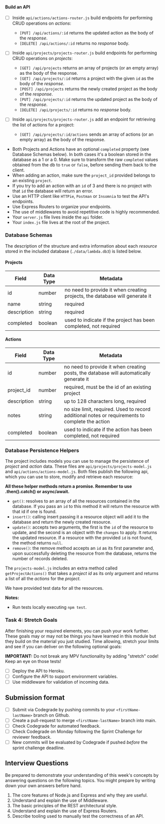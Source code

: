 <!-- # Sprint Challenge Instructions

**Read these instructions carefully. Understand exactly what is expected _before_ starting this Sprint Challenge.**

This challenge allows you to practice the concepts and techniques learned over the past sprint and apply them in a concrete project. This sprint explored **how to build web services based on the REST (REpresentational State Transfer) architectural style**. During this sprint, you studied **Node.js and Express, server side routing, how to write Express middleware and how to deploy an API to Heroku**.

In your challenge this week, you will demonstrate your mastery of these skills by designing and creating a web API to manage the following resources: `Projects` and `Actions`.

This is an individual assessment. All work must be your own. All projects will be submitted to Codegrade for automated review. You will also be given feedback by code reviewers the Monday after challenge submissions. For more information on the review process [click here](https://www.notion.so/lambdaschool/How-to-View-Feedback-in-CodeGrade-c5147cee220c4044a25de28bcb6bb54a).

You are not allowed to collaborate during the sprint challenge. However, you are encouraged to follow the twenty-minute rule and seek support by dropping a :wave: in your help channel when needed.

## Introduction

In meeting the minimum viable product (MVP) specifications listed below, your project should provide an API that has Create, Read, Update and Delete (CRUD) functionality for both `projects` and `actions`.

## Instructions

### Task 1: Project Set Up

- [ ] Fork and clone this repository. **If you are repeating this Course, delete your old fork from Github and re-fork and re-clone.**
- [ ] Create a new branch: `git checkout -b <firstName-lastName>`.
- [ ] Implement the project on your newly created branch, committing changes regularly.
- [ ] Push commits: `git push origin <firstName-lastName>`.
- [ ] **RUN** `npm install` to install your dependencies.

### Task 2: CodeGrade Setup

- [ ] Follow [instructions](https://www.notion.so/lambdaschool/Submitting-an-assignment-via-Code-Grade-A-Step-by-Step-Walkthrough-07bd65f5f8364e709ecb5064735ce374) to set up Codegrade's Webhook and Deploy Key, making sure your deployment is set to your `<firstName-lastName>` branch.
- [ ] Push your first commit: `git commit --allow-empty -m "first commit" && git push`.
- [ ] Check to see that Codegrade has accepted your git submission. -->

<!-- ### Task 3: Project Requirements (MVP) -->

<!-- Your finished project must include all of the following requirements: -->

<!-- #### NPM Scripts -->

<!-- A _"test"_ script already exists you can use to run tests against your code. -->

<!-- - [ ] Write an _npm script_ named _"start"_ that uses `node` to run the API server. -->
<!-- - [ ] Write an _npm script_ named _"server"_ that uses `nodemon`to run the API server. -->
<!-- - [ ] Install _nodemon_ as a development dependency only that would not be used in production. -->

#### Build an API

- [ ] Inside `api/actions/actions-router.js` build endpoints for performing CRUD operations on _actions_:
  <!-- - `[GET] /api/actions` returns an array of actions (or an empty array) as the body of the _response_. -->
  <!-- - `[GET] /api/actions/:id` returns an action with the given `id` as the body of the _response_. -->
  <!-- - `[POST] /api/actions` returns the newly created action as the body of the _response_. -->
  - `[PUT] /api/actions/:id` returns the updated action as the body of the _response_.
  - `[DELETE] /api/actions/:id` returns no _response_ body.

- [ ] Inside `api/projects/projects-router.js` build endpoints for performing CRUD operations on _projects_:
  - `[GET] /api/projects` returns an array of projects (or an empty array) as the body of the response.
  - `[GET] /api/projects/:id` returns a project with the given `id` as the body of the _response_.
  - `[POST] /api/projects` returns the newly created project as the body of the _response_.
  - `[PUT] /api/projects/:id` returns the updated project as the body of the _response_.
  - `[DELETE] /api/projects/:id` returns no _response_ body.

- [ ] Inside `api/projects/projects-router.js` add an endpoint for retrieving the list of actions for a project:
  - `[GET] /api/projects/:id/actions` sends an array of actions (or an empty array) as the body of the response.

- Both Projects and Actions have an optional `completed` property (see Database Schemas below). In both cases it's a boolean stored in the database as a 1 or a 0. Make sure to transform the raw `completed` values obtained from the db to `true` or `false`, before sending them back to the client.
- When adding an action, make sure the `project_id` provided belongs to an existing `project`.
- If you try to add an action with an `id` of 3 and there is no project with that `id` the database will return an error.
- Use an HTTP client like `HTTPie`, `Postman` or `Insomnia` to test the API's endpoints.
- Use Express Routers to organize your endpoints.
- The use of middlewares to avoid repetitive code is highly recommended.
- Your `server.js` file lives inside the `api` folder.
- Your `index.js` file lives at the root of the project.

### Database Schemas

The description of the structure and extra information about each _resource_ stored in the included database (`./data/lambda.db3`) is listed below.

#### Projects

| Field       | Data Type | Metadata                                                                    |
| ----------- | --------- | --------------------------------------------------------------------------- |
| id          | number    | no need to provide it when creating projects, the database will generate it |
| name        | string    | required                                                                    |
| description | string    | required                                                                    |
| completed   | boolean   | used to indicate if the project has been completed, not required            |

#### Actions

| Field       | Data Type | Metadata                                                                                         |
| ----------- | --------- | ------------------------------------------------------------------------------------------------ |
| id          | number    | no need to provide it when creating posts, the database will automatically generate it           |
| project_id  | number    | required, must be the id of an existing project                                                  |
| description | string    | up to 128 characters long, required                                                              |
| notes       | string    | no size limit, required. Used to record additional notes or requirements to complete the action  |
| completed   | boolean   | used to indicate if the action has been completed, not required                                  |

### Database Persistence Helpers

The project includes models you can use to manage the persistence of _project_ and _action_ data. These files are `api/projects/projects-model.js` and `api/actions/actions-model.js`. Both files publish the following api, which you can use to store, modify and retrieve each resource:

**All these helper methods return a promise. Remember to use .then().catch() or async/await.**

- `get()`: resolves to an array of all the resources contained in the database. If you pass an `id` to this method it will return the resource with that id if one is found.
- `insert()`: calling insert passing it a resource object will add it to the database and return the newly created resource.
- `update()`: accepts two arguments, the first is the `id` of the resource to update, and the second is an object with the `changes` to apply. It returns the updated resource. If a resource with the provided `id` is not found, the method returns `null`.
- `remove()`: the remove method accepts an `id` as its first parameter and, upon successfully deleting the resource from the database, returns the number of records deleted.

The `projects-model.js` includes an extra method called `getProjectActions()` that takes a _project id_ as its only argument and returns a list of all the _actions_ for the _project_.

We have provided test data for all the resources.

**Notes:**

- Run tests locally executing `npm test`.
<!-- - You are welcome to create additional files for middlewares, but **do not move or rename existing files** or folders. -->
<!-- - Do not make changes to your `package.json` except to add additional dependencies and scripts. -->
<!-- - In your solution, it is essential that you follow best practices and produce clean and professional results. -->
<!-- - Schedule time to review, refine, and assess your work and perform basic professional polishing including spell-checking and grammar-checking on your work. -->
<!-- - It is better to submit a challenge that meets MVP than one that attempts too much and does not. -->









### Task 4: Stretch Goals

After finishing your required elements, you can push your work further. These goals may or may not be things you have learned in this module but they build on the material you just studied. Time allowing, stretch your limits and see if you can deliver on the following optional goals:

**IMPORTANT:** Do not break any MPV functionality by adding "stretch" code! Keep an eye on those tests!

- [ ] Deploy the API to Heroku.
- [ ] Configure the API to support environment variables.
- [ ] Use middleware for validation of incoming data.

## Submission format

- [ ] Submit via Codegrade by pushing commits to your `<firstName-lastName>` branch on Github.
- [ ] Create a pull-request to merge `<firstName-lastName>` branch into main.
- [ ] Check Codegrade for automated feedback.
- [ ] Check Codegrade on Monday following the Sprint Challenge for reviewer feedback.
- [ ] New commits will be evaluated by Codegrade if pushed _before_ the sprint challenge deadline.

## Interview Questions

Be prepared to demonstrate your understanding of this week's concepts by answering questions on the following topics. You might prepare by writing down your own answers before hand.

1. The core features of Node.js and Express and why they are useful.
1. Understand and explain the use of Middleware.
1. The basic principles of the REST architectural style.
1. Understand and explain the use of Express Routers.
1. Describe tooling used to manually test the correctness of an API.
